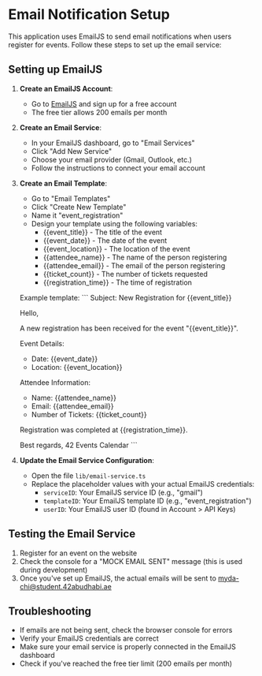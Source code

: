 # Email Notification Setup

This application uses EmailJS to send email notifications when users register for events. Follow these steps to set up the email service:

## Setting up EmailJS

1. **Create an EmailJS Account**:
   - Go to [EmailJS](https://www.emailjs.com/) and sign up for a free account
   - The free tier allows 200 emails per month

2. **Create an Email Service**:
   - In your EmailJS dashboard, go to "Email Services"
   - Click "Add New Service"
   - Choose your email provider (Gmail, Outlook, etc.)
   - Follow the instructions to connect your email account

3. **Create an Email Template**:
   - Go to "Email Templates"
   - Click "Create New Template"
   - Name it "event_registration"
   - Design your template using the following variables:
     - {{event_title}} - The title of the event
     - {{event_date}} - The date of the event
     - {{event_location}} - The location of the event
     - {{attendee_name}} - The name of the person registering
     - {{attendee_email}} - The email of the person registering
     - {{ticket_count}} - The number of tickets requested
     - {{registration_time}} - The time of registration

   Example template:
   \`\`\`
   Subject: New Registration for {{event_title}}

   Hello,

   A new registration has been received for the event "{{event_title}}".

   Event Details:
   - Date: {{event_date}}
   - Location: {{event_location}}

   Attendee Information:
   - Name: {{attendee_name}}
   - Email: {{attendee_email}}
   - Number of Tickets: {{ticket_count}}

   Registration was completed at {{registration_time}}.

   Best regards,
   42 Events Calendar
   \`\`\`

4. **Update the Email Service Configuration**:
   - Open the file `lib/email-service.ts`
   - Replace the placeholder values with your actual EmailJS credentials:
     - `serviceID`: Your EmailJS service ID (e.g., "gmail")
     - `templateID`: Your EmailJS template ID (e.g., "event_registration")
     - `userID`: Your EmailJS user ID (found in Account > API Keys)

## Testing the Email Service

1. Register for an event on the website
2. Check the console for a "MOCK EMAIL SENT" message (this is used during development)
3. Once you've set up EmailJS, the actual emails will be sent to myda-chi@student.42abudhabi.ae

## Troubleshooting

- If emails are not being sent, check the browser console for errors
- Verify your EmailJS credentials are correct
- Make sure your email service is properly connected in the EmailJS dashboard
- Check if you've reached the free tier limit (200 emails per month)
